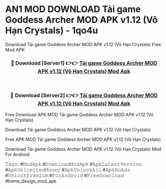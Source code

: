 # AN1 MOD DOWNLOAD Tải game Goddess Archer MOD APK v1.12 (Vô Hạn Crystals) - 1qo4u
Download Tải game Goddess Archer MOD APK v1.12 (Vô Hạn Crystals) Free Mod APK

<div align="center">
<h3>🔴 Download [Server1] 👉👉 <a href="https://apk-comot.site?title=Tải_game_Goddess_Archer_MOD_APK_v1.12_(Vô_Hạn_Crystals)">Tải game Goddess Archer MOD APK v1.12 (Vô Hạn Crystals) Mod Apk</a></h3><br>

<h3>🔴 Download [Server2] 👉👉 <a href="https://apk-comot.site?title=Tải_game_Goddess_Archer_MOD_APK_v1.12_(Vô_Hạn_Crystals)">Tải game Goddess Archer MOD APK v1.12 (Vô Hạn Crystals) Mod Apk</a></h3>
</div>


Free Download APK MOD Tải game Goddess Archer MOD APK v1.12 (Vô Hạn Crystals)

Download Tải game Goddess Archer MOD APK v1.12 (Vô Hạn Crystals) 

Free APK MOD Tải game Goddess Archer MOD APK v1.12 (Vô Hạn Crystals) 

Download Tải game Goddess Archer MOD APK v1.12 (Vô Hạn Crystals) Mod For Android

𝚃𝚊𝚐𝚜: #𝙼𝚘𝚍𝙰𝚙𝚔 #𝙳𝚘𝚠𝚗𝚕𝚘𝚊𝚍𝙼𝚘𝚍𝙰𝚙𝚔 #𝙰𝚙𝚔𝙻𝚊𝚝𝚎𝚜𝚝𝚅𝚎𝚛𝚜𝚒𝚘𝚗 #𝙰𝚙𝚔𝚄𝚗𝚕𝚒𝚖𝚒𝚝𝚎𝚍𝙼𝚘𝚗𝚎𝚢 #𝙰𝚙𝚔𝚄𝚗𝚕𝚘𝚌𝚔𝙰𝚕𝚕 #𝙰𝚙𝚔𝙽𝚘𝙰𝚍𝚜 #𝚄𝚗𝚕𝚘𝚌𝚔𝙿𝚛𝚎𝚖𝚒𝚞𝚖 #𝙵𝚘𝚛𝙰𝚗𝚍𝚛𝚘𝚒𝚍 #𝙵𝚛𝚎𝚎𝙳𝚘𝚠𝚗𝚕𝚘𝚊𝚍 #home_design_mod_apk